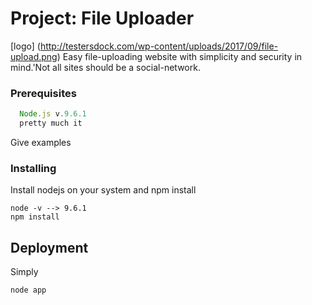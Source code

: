 # Project: File Uploader 
[logo] (http://testersdock.com/wp-content/uploads/2017/09/file-upload.png)
Easy file-uploading website with simplicity and security in mind.'Not all sites should be a social-network.

### Prerequisites

```javascript
  Node.js v.9.6.1
  pretty much it 
```
Give examples

### Installing

Install nodejs on your system and npm install

```
node -v --> 9.6.1
npm install
```
## Deployment
Simply
```
node app
```
